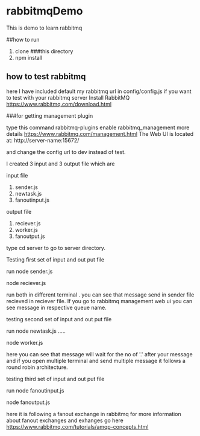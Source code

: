 # rabbitmqDemo
This is demo to learn rabbitmq

##how to run

1. clone ###this directory
2. npm install

## how to test rabbitmq

here I have included default my rabbitmq url in config/config.js if you want to test with your rabbitmq server 
Install RabbitMQ https://www.rabbitmq.com/download.html

###for getting management plugin 

type this command 
rabbitmq-plugins enable rabbitmq_management more details https://www.rabbitmq.com/management.html
The Web UI is located at: http://server-name:15672/ 


and change the config url to dev instead of test. 

I created 3 input and 3 output file which are 

input file 
1. sender.js
2. newtask.js
3. fanoutinput.js

output file
1. reciever.js
2. worker.js
3. fanoutput.js

type cd server to go to server directory.

Testing first set of input and out put file

run 
node sender.js          

node reciever.js 

run both in different terminal . you can see that message send in sender file recieved in reciever file. 
If you go to rabbitmq management web ui you can see message in respective queue name.

testing second set of input and out put file

run 
node newtask.js <yourmessage>.....
  
node worker.js

here you can see that message will wait for the no of '.' after your message and 
if you open multiple terminal and send multiple message it follows a round robin architecture.

testing third set of input and out put file

run 
node fanoutinput.js

node fanoutput.js

here it is following a fanout exchange in rabbitmq for more information about fanout exchanges and exhanges go here https://www.rabbitmq.com/tutorials/amqp-concepts.html




